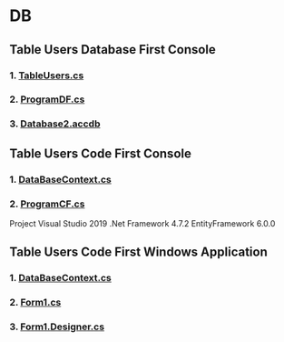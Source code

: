 # DB
## Table Users Database First Console
### 1. [TableUsers.cs](https://github.com/vakovsky/DB/blob/main/TableUsers.cs)
### 2. [ProgramDF.cs](https://github.com/vakovsky/DB/blob/main/ProgramDF.cs)
### 3. [Database2.accdb](https://github.com/vakovsky/DB/blob/main/Database2.accdb)

## Table Users Code First Console
### 1. [DataBaseContext.cs](https://github.com/vakovsky/DB/blob/main/DataBaseContext.cs)
### 2. [ProgramCF.cs](https://github.com/vakovsky/DB/blob/main/ProgramCF.cs)

Project Visual Studio 2019 .Net Framework 4.7.2 EntityFramework 6.0.0

## Table Users Code First Windows Application
### 1. [DataBaseContext.cs](https://github.com/vakovsky/DB/blob/main/Form1.Designer.cs)
### 2. [Form1.cs](https://github.com/vakovsky/DB/blob/main/Form1.cs)
### 3. [Form1.Designer.cs](https://github.com/vakovsky/DB/blob/main/Form1.Designer.cs)
